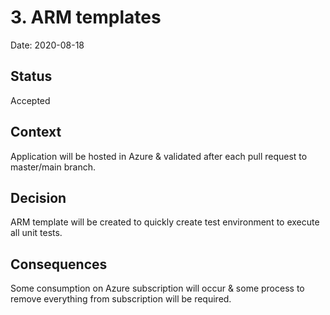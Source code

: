 # 3.  ARM templates

Date: 2020-08-18

## Status

Accepted

## Context

Application will be hosted in Azure & validated after each pull request to master/main branch.

## Decision

ARM template will be created to quickly create test environment to execute all unit tests.

## Consequences

Some consumption on Azure subscription will occur & some process to remove everything from subscription will be required.